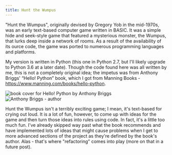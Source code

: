 ```yaml
---
title: Hunt the Wumpus
---
```


"Hunt the Wumpus", originally devised by Gregory Yob in the mid-1970s, was an early text-based computer game written in BASIC. It was a simple hide and seek-style game that featured a mysterious monster, the Wumpus, that lurks deep inside a network of rooms. As a result of the availability of its ource code, the game was ported to numerous programming languages and platforms.

My version is written in Python (this one in Python 2.7, but I'll likely upgrade to Python 3.6 at a later date). Though the code found here was all written by me, this is not a completely original idea; the impetus was from Anthony Briggs' “Hello! Python” book, which I got from Manning Books - https://www.manning.com/books/hello-python.

<div class="grid">
    <div class="grid__item one-half">
        <img src="http://t1.gstatic.com/images?q=tbn:ANd9GcSExFsaJOt_C3f_3kkUmiTpzRDJQ5AsTLAbeFHOovCpsu-uxfZX" alt="book cover for Hello! Python by Anthony Briggs" />
    </div>
    <div class="grid__item one-half">
        <img src="https://pycon-au.org/site_media/media/images/AnthonyBriggs.width-500.jpg" alt="Anthony Briggs - author" />
    </div>
</div>

Hunt the Wumpus isn't a terribly exciting game; I mean, it's text-based for crying out loud. It is a lot of fun, however, to come up with ideas for the game and then turn those ideas into rules using code. In fact, it's a little too much fun. I've already skipped way past what the book recommends and have implemented lots of ideas that might cause problems when I get to more advanced sections of the project as they're defined by the book's author. Alas - that's where "refactoring" comes into play (more on that in a future post). 


